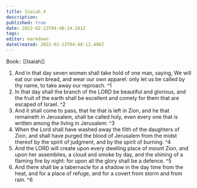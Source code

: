 ```yaml
---
title: Isaiah_4
description: 
published: true
date: 2022-02-23T04:48:14.241Z
tags: 
editor: markdown
dateCreated: 2022-02-23T04:48:12.496Z
---
```


 Book:: [[Isaiah]]
 1. And in that day seven women shall take hold of one man, saying, We will eat our own bread, and wear our own apparel: only let us be called by thy name, to take away our reproach. ^1
 2. In that day shall the branch of the LORD be beautiful and glorious, and the fruit of the earth shall be excellent and comely for them that are escaped of Israel. ^2
 3. And it shall come to pass, that he that is left in Zion, and he that remaineth in Jerusalem, shall be called holy, even every one that is written among the living in Jerusalem: ^3
 4. When the Lord shall have washed away the filth of the daughters of Zion, and shall have purged the blood of Jerusalem from the midst thereof by the spirit of judgment, and by the spirit of burning. ^4
 5. And the LORD will create upon every dwelling place of mount Zion, and upon her assemblies, a cloud and smoke by day, and the shining of a flaming fire by night: for upon all the glory shall be a defence. ^5
 6. And there shall be a tabernacle for a shadow in the day time from the heat, and for a place of refuge, and for a covert from storm and from rain. ^6
